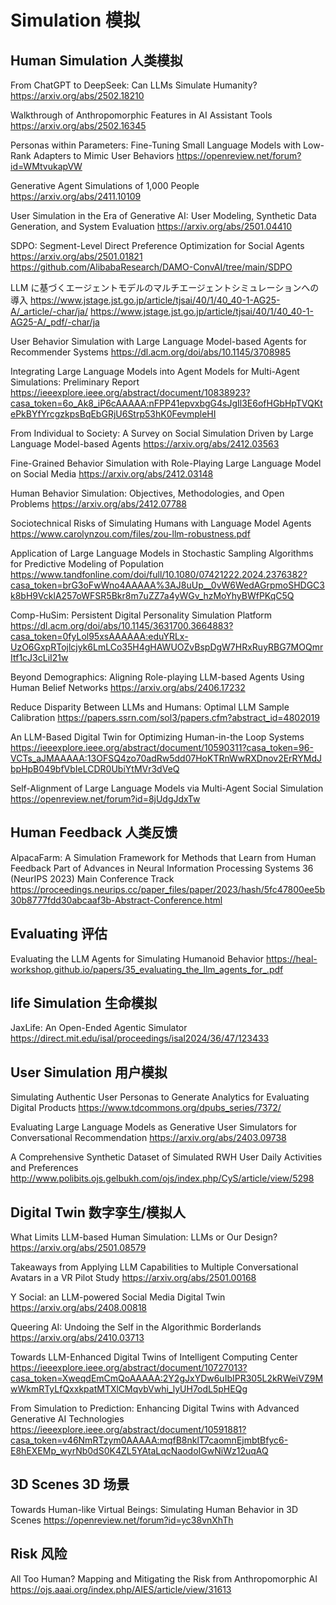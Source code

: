 # Simulation 模拟
## Human Simulation 人类模拟

From ChatGPT to DeepSeek: Can LLMs Simulate Humanity?
https://arxiv.org/abs/2502.18210

Walkthrough of Anthropomorphic Features in AI Assistant Tools
https://arxiv.org/abs/2502.16345

Personas within Parameters: Fine-Tuning Small Language Models with Low-Rank Adapters to Mimic User Behaviors
https://openreview.net/forum?id=WMtvukapVW

Generative Agent Simulations of 1,000 People
https://arxiv.org/abs/2411.10109


User Simulation in the Era of Generative AI: User Modeling, Synthetic Data Generation, and System Evaluation
https://arxiv.org/abs/2501.04410

SDPO: Segment-Level Direct Preference Optimization for Social Agents
https://arxiv.org/abs/2501.01821
https://github.com/AlibabaResearch/DAMO-ConvAI/tree/main/SDPO

LLM に基づくエージェントモデルのマルチエージェントシミュレーションへの導入
https://www.jstage.jst.go.jp/article/tjsai/40/1/40_40-1-AG25-A/_article/-char/ja/
https://www.jstage.jst.go.jp/article/tjsai/40/1/40_40-1-AG25-A/_pdf/-char/ja

User Behavior Simulation with Large Language Model-based Agents for Recommender Systems
https://dl.acm.org/doi/abs/10.1145/3708985

Integrating Large Language Models into Agent Models for Multi-Agent Simulations: Preliminary Report
https://ieeexplore.ieee.org/abstract/document/10838923?casa_token=6o_Ak8_iP6cAAAAA:nFPP41epvxbgG4sJgIl3E6ofHGbHpTVQKtePkBYfYrcgzkpsBqEbGRjU6Strp53hK0FevmpleHI


From Individual to Society: A Survey on Social Simulation Driven by Large Language Model-based Agents
https://arxiv.org/abs/2412.03563

Fine-Grained Behavior Simulation with Role-Playing Large Language Model on Social Media
https://arxiv.org/abs/2412.03148

Human Behavior Simulation: Objectives, Methodologies, and Open Problems
https://arxiv.org/abs/2412.07788

Sociotechnical Risks of Simulating Humans with Language Model Agents
https://www.carolynzou.com/files/zou-llm-robustness.pdf

Application of Large Language Models in Stochastic Sampling Algorithms for Predictive Modeling of Population
https://www.tandfonline.com/doi/full/10.1080/07421222.2024.2376382?casa_token=brG3oFwWno4AAAAA%3AJ8uUp__0vW6WedAGrpmoSHDGC3k8bH9VcklA257oWFSR5Bkr8m7uZZ7a4yWGv_hzMoYhyBWfPKqC5Q

Comp-HuSim: Persistent Digital Personality Simulation Platform
https://dl.acm.org/doi/abs/10.1145/3631700.3664883?casa_token=0fyLol95xsAAAAAA:eduYRLx-UzO6GxpRTojlcjyk6LmLCo35H4gHAWUOZvBspDgW7HRxRuyRBG7MOQmrItf1cJ3cLiI21w

Beyond Demographics: Aligning Role-playing LLM-based Agents Using Human Belief Networks
https://arxiv.org/abs/2406.17232

Reduce Disparity Between LLMs and Humans: Optimal LLM Sample Calibration
https://papers.ssrn.com/sol3/papers.cfm?abstract_id=4802019

An LLM-Based Digital Twin for Optimizing Human-in-the Loop Systems
https://ieeexplore.ieee.org/abstract/document/10590311?casa_token=96-VCTs_aJMAAAAA:13OFSQ4zo70adRw5dd07HoKTRnWwRXDnov2ErRYMdJbpHpB049bfVbIeLCDR0UbiYtMVr3dVeQ

Self-Alignment of Large Language Models via Multi-Agent Social Simulation
https://openreview.net/forum?id=8jUdgJdxTw

## Human Feedback 人类反馈
AlpacaFarm: A Simulation Framework for Methods that Learn from Human Feedback
Part of Advances in Neural Information Processing Systems 36 (NeurIPS 2023) Main Conference Track
https://proceedings.neurips.cc/paper_files/paper/2023/hash/5fc47800ee5b30b8777fdd30abcaaf3b-Abstract-Conference.html

## Evaluating 评估
Evaluating the LLM Agents for Simulating Humanoid Behavior
https://heal-workshop.github.io/papers/35_evaluating_the_llm_agents_for_.pdf

## life Simulation 生命模拟
JaxLife: An Open-Ended Agentic Simulator 
https://direct.mit.edu/isal/proceedings/isal2024/36/47/123433

## User Simulation 用户模拟

Simulating Authentic User Personas to Generate Analytics for Evaluating Digital Products
https://www.tdcommons.org/dpubs_series/7372/

Evaluating Large Language Models as Generative User Simulators for Conversational Recommendation
https://arxiv.org/abs/2403.09738

A Comprehensive Synthetic Dataset of Simulated RWH User Daily Activities and Preferences
http://www.polibits.ojs.gelbukh.com/ojs/index.php/CyS/article/view/5298

## Digital Twin 数字孪生/模拟人
What Limits LLM-based Human Simulation: LLMs or Our Design?
https://arxiv.org/abs/2501.08579

Takeaways from Applying LLM Capabilities to Multiple Conversational Avatars in a VR Pilot Study
https://arxiv.org/abs/2501.00168

Y Social: an LLM-powered Social Media Digital Twin
https://arxiv.org/abs/2408.00818

Queering AI: Undoing the Self in the Algorithmic Borderlands
https://arxiv.org/abs/2410.03713

Towards LLM-Enhanced Digital Twins of Intelligent Computing Center
https://ieeexplore.ieee.org/abstract/document/10727013?casa_token=XweqdEmCmQoAAAAA:2Y2gJxYDw6uIbIPR305L2kRWeiVZ9MwWkmRTyLfQxxkpatMTXlCMqvbVwhi_lyUH7odL5pHEQg

From Simulation to Prediction: Enhancing Digital Twins with Advanced Generative AI Technologies
https://ieeexplore.ieee.org/abstract/document/10591881?casa_token=v46NmRTzym0AAAAA:mqfB8nklT7caomnEjmbtBfyc6-E8hEXEMp_wyrNb0dS0K4ZL5YAtaLqcNaodoIGwNiWz12uqAQ

## 3D Scenes 3D 场景
Towards Human-like Virtual Beings: Simulating Human Behavior in 3D Scenes
https://openreview.net/forum?id=yc38vnXhTh

## Risk 风险
All Too Human? Mapping and Mitigating the Risk from Anthropomorphic AI
https://ojs.aaai.org/index.php/AIES/article/view/31613
